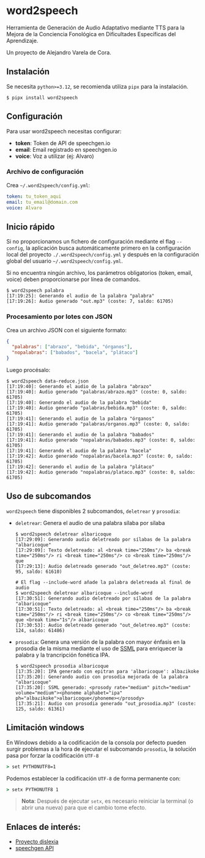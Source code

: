 # word2speech

Herramienta de Generación de Audio Adaptativo mediante TTS para la Mejora de la Conciencia Fonológica en Dificultades Específicas del Aprendizaje.

Un proyecto de Alejandro Varela de Cora.

## Instalación

Se necesita `python>=3.12`, se recomienda utiliza `pipx` para la instalación.

```shell
$ pipx install word2speech
```

## Configuración

Para usar word2speech necesitas configurar:
- **token**: Token de API de speechgen.io
- **email**: Email registrado en speechgen.io
- **voice**: Voz a utilizar (ej: Alvaro)

### Archivo de configuración
Crea `~/.word2speech/config.yml`:
```yaml
token: tu_token_aqui
email: tu_email@domain.com
voice: Alvaro
```

## Inicio rápido

Si no proporcionamos un fichero de configuración mediante el flag `--config`, la aplicación busca automáticamente primero en la configuración local del proyecto `./.word2speech/config.yml` y después en la configuración global del usuario `~/.word2speech/config.yml`.

Si no encuentra ningún archivo, los parámetros obligatorios (token, email, voice) deben proporcionarse por línea de comandos.

```shell
$ word2speech palabra
[17:19:25]: Generando el audio de la palabra "palabra"
[17:19:26]: Audio generado "out.mp3" (coste: 7, saldo: 61705)
```

### Procesamiento por lotes con JSON

Crea un archivo JSON con el siguiente formato:
```json
{
  "palabras": ["abrazo", "bebida", "órganos"],
  "nopalabras": ["babados", "bacela", "plátaco"]
}
```

Luego procésalo:

```shell
$ word2speech data-reduce.json
[17:19:40]: Generando el audio de la palabra "abrazo"
[17:19:40]: Audio generado "palabras/abrazo.mp3" (coste: 0, saldo: 61705)
[17:19:40]: Generando el audio de la palabra "bebida"
[17:19:40]: Audio generado "palabras/bebida.mp3" (coste: 0, saldo: 61705)
[17:19:41]: Generando el audio de la palabra "órganos"
[17:19:41]: Audio generado "palabras/organos.mp3" (coste: 0, saldo: 61705)
[17:19:41]: Generando el audio de la palabra "babados"
[17:19:41]: Audio generado "nopalabras/babados.mp3" (coste: 0, saldo: 61705)
[17:19:41]: Generando el audio de la palabra "bacela"
[17:19:42]: Audio generado "nopalabras/bacela.mp3" (coste: 0, saldo: 61705)
[17:19:42]: Generando el audio de la palabra "plátaco"
[17:19:42]: Audio generado "nopalabras/plataco.mp3" (coste: 0, saldo: 61705)
```

## Uso de subcomandos

`word2speech` tiene disponibles 2 subcomandos, `deletrear` y `prosodia`:

- `deletrear`: Genera el audio de una palabra sílaba por sílaba
  ```shell
  $ word2speech deletrear albaricoque
  [17:29:09]: Generando audio deletreado por sílabas de la palabra "albaricoque"
  [17:29:09]: Texto deletreado: al <break time="250ms"/> ba <break time="250ms"/> ri <break time="250ms"/> co <break time="250ms"/> que
  [17:29:13]: Audio deletreado generado "out_deletreo.mp3" (coste: 95, saldo: 61610)

  # El flag --include-word añade la palabra deletreada al final de audio
  $ word2speech deletrear albaricoque --include-word
  [17:30:51]: Generando audio deletreado por sílabas de la palabra "albaricoque"
  [17:30:51]: Texto deletreado: al <break time="250ms"/> ba <break time="250ms"/> ri <break time="250ms"/> co <break time="250ms"/> que <break time="1s"/> albaricoque
  [17:30:53]: Audio deletreado generado "out_deletreo.mp3" (coste: 124, saldo: 61486)
  ```
- `prosodia`: Genera una versión de la palabra con mayor énfasis en la prosodia de la misma mediante el uso de [SSML](https://www.w3.org/TR/speech-synthesis/) para enriquecer la palabra y la trancripción fonética IPA.
  ```shell
  $ word2speech prosodia albaricoque
  [17:35:20]: IPA generado con epitran para 'albaricoque': albaɾikoke
  [17:35:20]: Generando audio con prosodia mejorada de la palabra "albaricoque"
  [17:35:20]: SSML generado: <prosody rate="medium" pitch="medium" volume="medium"><phoneme alphabet="ipa" ph="albaɾikoke">albaricoque</phoneme></prosody>
  [17:35:21]: Audio con prosodia generado "out_prosodia.mp3" (coste: 125, saldo: 61361)
  ```

## Limitación windows

En Windows debido a la codificación de la consola por defecto pueden surgir problemas a la hora de ejecutar el subcomando `prosodia`, la solución pasa por forzar la codificación `UTF-8`

```cmd
> set PYTHONUTF8=1
```

Podemos establecer la codificación `UTF-8` de forma permanente con:

```cmd
> setx PYTHONUTF8 1
```

> **Nota**: Después de ejecutar `setx`, es necesario reiniciar la terminal (o abrir una nueva) para que el cambio tome efecto.


## Enlaces de interés:

- [Proyecto dislexia](https://github.com/adecora/proyecto-dislexia)
- [speechgen API](https://speechgen.io/es/node/api/)
